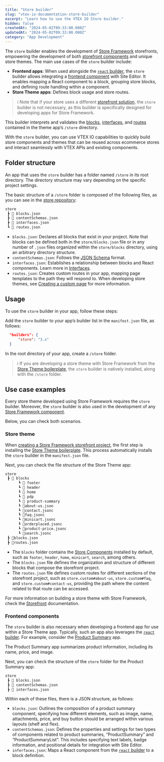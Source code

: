 ```yaml
---
title: "Store builder"
slug: "vtex-io-documentation-store-builder"
excerpt: "Learn how to use the VTEX IO Store builder."
hidden: false
createdAt: "2024-05-02T09:33:00.000Z"
updatedAt: "2024-05-02T09:33:00.000Z"
category: "App Development"
---
```


The `store` builder enables the development of [Store Framework](https://developers.vtex.com/docs/guides/vtex-io-documentation-what-is-vtex-store-framework) storefronts, empowering the development of both [storefront components](LINK) and unique store themes. The main use cases of the `store` builder include:

- **Frontend apps**: When used alongside the [`react` builder](https://developers.vtex.com/docs/guides/vtex-io-documentation-react-builder), the `store` builder allows integrating a [frontend component](LINK) with Site Editor. It enables mapping a React component to a block, grouping store blocks, and defining route handling within a component.
- **Store Theme apps**: Defines block usage and store routes.

>ℹ️ Note that if your store uses a different [storefront solution](LINK), the `store` builder is not necessary, as this builder is specifically designed for developing apps for Store Framework.

This builder interprets and validates the [blocks](https://developers.vtex.com/docs/guides/vtex-io-documentation-composition#blocks), [interfaces](https://developers.vtex.com/docs/guides/vtex-io-documentation-interface), and [routes](https://developers.vtex.com/docs/guides/vtex-io-documentation-routes) contained in the theme app’s `/store` directory.

With the `store` builder, you can use VTEX IO capabilities to quickly build store components and themes that can be reused across ecommerce stores and interact seamlessly with VTEX APIs and existing components.

## Folder structure

An app that uses the `store` builder has a folder named `/store` in its root directory. The directory structure may vary depending on the specific project settings.

The basic structure of a `/store` folder is composed of the following files, as you can see in the [store repository](https://github.com/vtex-apps/store/tree/master/store):

```txt
store
 ┣ 📄 blocks.json
 ┣ 📄 contentSchemas.json
 ┣ 📄 interfaces.json
 ┗ 📄 routes.json
```

- `blocks.json`: Declares all blocks that exist in your project. Note that blocks can be defined both in the `store/blocks.json` file or in any number of `.json` files organized within the `store/blocks` directory, using an arbitrary directory structure.
- `contentSchemas.json`: Follows the [JSON Schema](https://json-schema.org/) format.
- `interfaces.json`: Establishes a relationship between blocks and React components. Learn more in [Interfaces](https://developers.vtex.com/docs/guides/vtex-io-documentation-interface).
- `routes.json`: Creates custom routes in your app, mapping page templates to the path they will respond to. When developing store themes, see [Creating a custom page](https://developers.vtex.com/docs/guides/vtex-io-documentation-creating-a-new-custom-page) for more information.

## Usage

To use the `store` builder in your app, follow these steps:

Add the `store` builder to your app’s builder list in the `manifest.json` file, as follows:

```json
  "builders": {
      "store": "3.x"
  }
```

In the root directory of your app, create a `/store` folder.

>ℹ️ If you are developing a store theme with Store Framework from the [Store Theme boilerplate](https://github.com/vtex-apps/store-theme), the `store` builder is natively installed, along with the `/store` folder.

## Use case examples

Every store theme developed using Store Framework requires the `store` builder. Moreover, the `store` builder is also used in the development of any [Store Framework component](https://developers.vtex.com/docs/vtex-io-apps).

Below, you can check both scenarios.

### Store theme

When [creating a Store Framework storefront project](https://developers.vtex.com/docs/guides/vtex-io-documentation-3-settingyourstoretheme), the first step is installing the [Store Theme boilerplate](https://github.com/vtex-apps/store-theme). This process automatically installs the `store` builder in the `manifest.json` file.

Next, you can check the file structure of the Store Theme app:

```txt
store
 ┣ 📂 blocks
      ┗ 📂 footer
      ┗ 📂 header
      ┗ 📂 home
      ┗ 📂 pdp
      ┗ 📂 product-summary
      ┗ 📄about-us.json
      ┗ 📄contact.jsonc
      ┗ 📄faq.jsonc
      ┗ 📄minicart.jsonc
      ┗ 📄orderplaced.jsonc
      ┗ 📄product-price.jsonc
      ┗ 📄search.jsonc
 ┣ 📄blocks.json
 ┣ 📄routes.json
```

- The `blocks` folder contains the [Store Components](https://developers.vtex.com/docs/guides/store-components) installed by default, such as `footer`, `header`, `home`, `minicart`, `search`, among others.
- The `blocks.json` file defines the organization and structure of different blocks that compose the storefront project.
- The `routes.json` file defines custom routes for different sections of the storefront project, such as `store.custom#about-us`, `store.custom#faq`, and `store.custom#contact-us`, providing the path where the content related to that route can be accessed.

For more information on building a store theme with Store Framework, check the [Storefront](https://developers.vtex.com/docs/guides/getting-started-3) documentation.

### Frontend components

The `store` builder is also necessary when developing a frontend app for use within a Store Theme app. Typically, such an app also leverages the [`react` builder](https://developers.vtex.com/docs/guides/vtex-io-documentation-react-builder). For example, consider the [Product Summary](https://developers.vtex.com/docs/apps/vtex.product-summary) app.

The Product Summary app summarizes product information, including its name, price, and image.

Next, you can check the structure of the `store` folder for the Product Summary app:

```txt
store
 ┣ 📄 blocks.json
 ┣ 📄 contentSchemas.json
 ┣ 📄 interfaces.json
```

Within each of these files, there is a JSON structure, as follows:

- `blocks.json`: Outlines the composition of a product summary component, specifying how different elements, such as image, name, attachments, price, and buy button should be arranged within various layouts (shelf and flex).
- `contentSchemas.json`: Defines the properties and settings for two types of components related to product summaries, “ProductSummary” and “ProductSummaryList”. This includes specifying text labels, badge information, and positional details for integration with Site Editor.
- `inferfaces.json`: Maps a React component from the [`react` builder](https://developers.vtex.com/docs/guides/vtex-io-documentation-react-builder) to a block definition.
